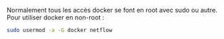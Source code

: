 Normalement tous les accès docker se font en root avec sudo ou autre. Pour utiliser docker en non-root :

``` sh
sudo usermod -a -G docker netflow
``` 

<!-- --- tags: docker -->
